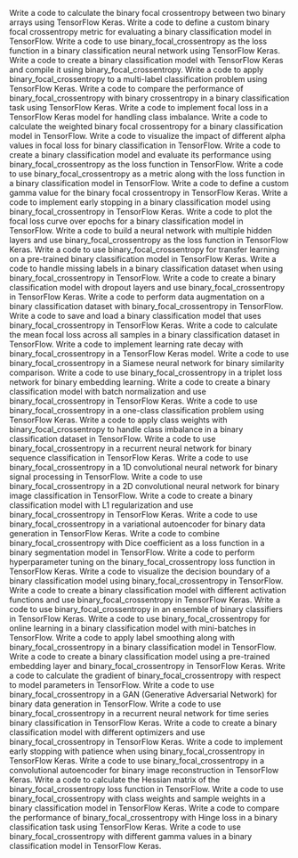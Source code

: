 Write a code to calculate the binary focal crossentropy between two binary arrays using TensorFlow Keras.
Write a code to define a custom binary focal crossentropy metric for evaluating a binary classification model in TensorFlow.
Write a code to use binary_focal_crossentropy as the loss function in a binary classification neural network using TensorFlow Keras.
Write a code to create a binary classification model with TensorFlow Keras and compile it using binary_focal_crossentropy.
Write a code to apply binary_focal_crossentropy to a multi-label classification problem using TensorFlow Keras.
Write a code to compare the performance of binary_focal_crossentropy with binary crossentropy in a binary classification task using TensorFlow Keras.
Write a code to implement focal loss in a TensorFlow Keras model for handling class imbalance.
Write a code to calculate the weighted binary focal crossentropy for a binary classification model in TensorFlow.
Write a code to visualize the impact of different alpha values in focal loss for binary classification in TensorFlow.
Write a code to create a binary classification model and evaluate its performance using binary_focal_crossentropy as the loss function in TensorFlow.
Write a code to use binary_focal_crossentropy as a metric along with the loss function in a binary classification model in TensorFlow.
Write a code to define a custom gamma value for the binary focal crossentropy in TensorFlow Keras.
Write a code to implement early stopping in a binary classification model using binary_focal_crossentropy in TensorFlow Keras.
Write a code to plot the focal loss curve over epochs for a binary classification model in TensorFlow.
Write a code to build a neural network with multiple hidden layers and use binary_focal_crossentropy as the loss function in TensorFlow Keras.
Write a code to use binary_focal_crossentropy for transfer learning on a pre-trained binary classification model in TensorFlow Keras.
Write a code to handle missing labels in a binary classification dataset when using binary_focal_crossentropy in TensorFlow.
Write a code to create a binary classification model with dropout layers and use binary_focal_crossentropy in TensorFlow Keras.
Write a code to perform data augmentation on a binary classification dataset with binary_focal_crossentropy in TensorFlow.
Write a code to save and load a binary classification model that uses binary_focal_crossentropy in TensorFlow Keras.
Write a code to calculate the mean focal loss across all samples in a binary classification dataset in TensorFlow.
Write a code to implement learning rate decay with binary_focal_crossentropy in a TensorFlow Keras model.
Write a code to use binary_focal_crossentropy in a Siamese neural network for binary similarity comparison.
Write a code to use binary_focal_crossentropy in a triplet loss network for binary embedding learning.
Write a code to create a binary classification model with batch normalization and use binary_focal_crossentropy in TensorFlow Keras.
Write a code to use binary_focal_crossentropy in a one-class classification problem using TensorFlow Keras.
Write a code to apply class weights with binary_focal_crossentropy to handle class imbalance in a binary classification dataset in TensorFlow.
Write a code to use binary_focal_crossentropy in a recurrent neural network for binary sequence classification in TensorFlow Keras.
Write a code to use binary_focal_crossentropy in a 1D convolutional neural network for binary signal processing in TensorFlow.
Write a code to use binary_focal_crossentropy in a 2D convolutional neural network for binary image classification in TensorFlow.
Write a code to create a binary classification model with L1 regularization and use binary_focal_crossentropy in TensorFlow Keras.
Write a code to use binary_focal_crossentropy in a variational autoencoder for binary data generation in TensorFlow Keras.
Write a code to combine binary_focal_crossentropy with Dice coefficient as a loss function in a binary segmentation model in TensorFlow.
Write a code to perform hyperparameter tuning on the binary_focal_crossentropy loss function in TensorFlow Keras.
Write a code to visualize the decision boundary of a binary classification model using binary_focal_crossentropy in TensorFlow.
Write a code to create a binary classification model with different activation functions and use binary_focal_crossentropy in TensorFlow Keras.
Write a code to use binary_focal_crossentropy in an ensemble of binary classifiers in TensorFlow Keras.
Write a code to use binary_focal_crossentropy for online learning in a binary classification model with mini-batches in TensorFlow.
Write a code to apply label smoothing along with binary_focal_crossentropy in a binary classification model in TensorFlow.
Write a code to create a binary classification model using a pre-trained embedding layer and binary_focal_crossentropy in TensorFlow Keras.
Write a code to calculate the gradient of binary_focal_crossentropy with respect to model parameters in TensorFlow.
Write a code to use binary_focal_crossentropy in a GAN (Generative Adversarial Network) for binary data generation in TensorFlow.
Write a code to use binary_focal_crossentropy in a recurrent neural network for time series binary classification in TensorFlow Keras.
Write a code to create a binary classification model with different optimizers and use binary_focal_crossentropy in TensorFlow Keras.
Write a code to implement early stopping with patience when using binary_focal_crossentropy in TensorFlow Keras.
Write a code to use binary_focal_crossentropy in a convolutional autoencoder for binary image reconstruction in TensorFlow Keras.
Write a code to calculate the Hessian matrix of the binary_focal_crossentropy loss function in TensorFlow.
Write a code to use binary_focal_crossentropy with class weights and sample weights in a binary classification model in TensorFlow Keras.
Write a code to compare the performance of binary_focal_crossentropy with Hinge loss in a binary classification task using TensorFlow Keras.
Write a code to use binary_focal_crossentropy with different gamma values in a binary classification model in TensorFlow Keras.